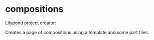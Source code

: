 # compositions

Lilypond project creator:

Creates a page of compositions using a template and some part files.
